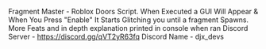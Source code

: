 Fragment Master - Roblox Doors Script.  When Executed a GUI Will Appear & When You Press "Enable" It Starts Glitching you until a fragment Spawns. More Feats and in depth explanation printed in console when ran
Discord Server - https://discord.gg/qVT2yR63fq
Discord Name - djx_devs
